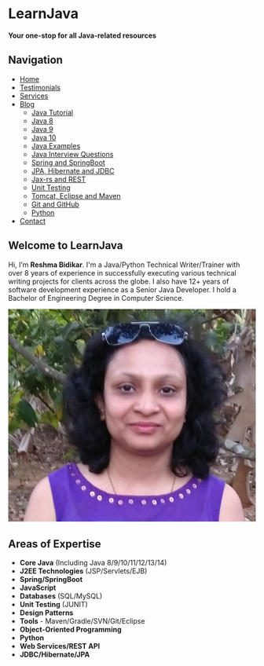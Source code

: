 # LearnJava

**Your one-stop for all Java-related resources**

## Navigation

- [Home](https://reshmabidikar.github.io/)
- [Testimonials](testimonials.md)
- [Services](services.md)
- [Blog](blog.md)
    - [Java Tutorial](blog.md#core-java)
    - [Java 8](blog.md#java-8-new-features)
    - [Java 9](blog.md#java-9)
    - [Java 10](blog.md#java-10)
    - [Java Examples](blog.md#core-java)
    - [Java Interview Questions](blog.md#core-java)
    - [Spring and SpringBoot](blog.md#spring-and-spring-boot)
    - [JPA, Hibernate and JDBC](blog.md#jpa-hibernate-and-jdbc)
    - [Jax-rs and REST](blog.md#jax-rs-and-rest)
    - [Unit Testing](blog.md#unit-testing)
    - [Tomcat, Eclipse and Maven](blog.md#maven-tomcat-and-eclipse)
    - [Git and GitHub](blog.md#git-and-github)
    - [Python](blog.md#python)
- [Contact](https://learnjava.co.in/contact)

## Welcome to LearnJava

Hi, I’m **Reshma Bidikar**. I'm a Java/Python Technical Writer/Trainer with over 8 years of experience in successfully executing various technical writing projects for clients across the globe. I also have 12+ years of software development experience as a Senior Java Developer. I hold a Bachelor of Engineering Degree in Computer Science.

![Reshma Bidikar](images/photo.jpg)

## Areas of Expertise

- **Core Java** (Including Java 8/9/10/11/12/13/14)
- **J2EE Technologies** (JSP/Servlets/EJB)
- **Spring/SpringBoot**
- **JavaScript**
- **Databases** (SQL/MySQL)
- **Unit Testing** (JUNIT)
- **Design Patterns**
- **Tools** - Maven/Gradle/SVN/Git/Eclipse
- **Object-Oriented Programming**
- **Python**
- **Web Services/REST API**
- **JDBC/Hibernate/JPA**
